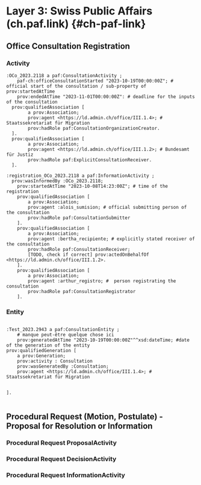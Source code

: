 # Layer 3: Swiss Public Affairs (ch.paf.link) {#ch-paf-link}

## Office Consultation Registration
### Activity
<aside class="example">

```turtle
:OCo_2023.2118 a paf:ConsultationActivity ;
	paf-ch:officeConsultationStarted "2023-10-19T00:00:00Z"; # official start of the consultation / sub-property of prov:startedAtTime
	prov:endedAtTime "2023-11-01T00:00:00Z": # deadline for the inputs of the consultation
  prov:qualifiedAssociation [
        a prov:Association;
        prov:agent <https://ld.admin.ch/office/III.1.4>; # Staatssekretariat für Migration
        prov:hadRole paf:ConsultationOrganizationCreator.
  ].
  prov:qualifiedAssociation [
        a prov:Association;
        prov:agent <https://ld.admin.ch/office/III.1.2>; # Bundesamt für Justiz
        prov:hadRole paf:ExplicitConsultationReceiver.
  ].

:registration_OCo_2023.2118 a paf:InformationActivity ;
  prov:wasInformedBy :OCo_2023.2118;
	prov:startedAtTime "2023-10-08T14:23:00Z"; # time of the registration
    prov:qualifiedAssociation [
        a prov:Association;
        prov:agent :alois_sumision; # official submitting person of the consultation
        prov:hadRole paf:ConsultationSubmitter
    ].
    prov:qualifiedAssociation [
        a prov:Association;
        prov:agent :bertha_recipiente; # explicitly stated receiver of the consultation
        prov:hadRole paf:ConsultationReceiver;
        [TODO, check if correct] prov:actedOnBehalfOf <https://ld.admin.ch/office/III.1.2>.
    ].
    prov:qualifiedAssociation [
        a prov:Association;
        prov:agent :arthur_registro; #  person registrating the consultation
        prov:hadRole paf:ConsultationRegistrator
    ].
```
</aside>

### Entity

<aside class="example">

```turtle

:Test_2023.2943 a paf:ConsultationEntity ;
	# manque peut-être quelque chose ici 
	prov:generatedAtTime "2023-10-19T00:00:00Z"^^xsd:dateTime; #date of the generation of the entity
prov:qualifiedGeneration [
	a prov:Generation;
	prov:activity : Consultation
	prov:wasGeneratedBy :Consultation;
	prov:agent <https://ld.admin.ch/office/III.1.4>; # Staatssekretariat für Migration
	

].


```
</aside>


## Procedural Request (Motion, Postulate) - Proposal for Resolution or Information

### Procedural Request ProposalActivity


### Procedural Request DecisionActivity


### Procedural Request InformationActivity

